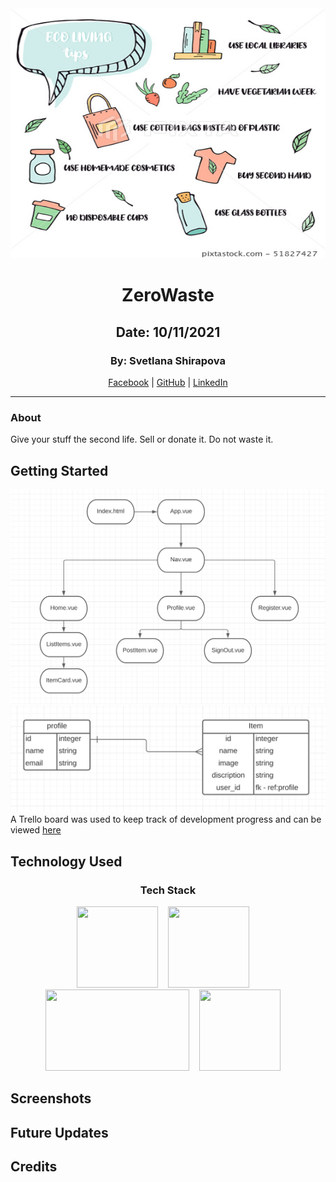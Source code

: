 <div align="center">
<img src="images/secondlife.jpeg" width="800" height="400" />
<h1 align="center">ZeroWaste</h1>

## Date: 10/11/2021

### By: Svetlana Shirapova
[Facebook](https://www.facebook.com/) | [GitHub]() | [LinkedIn](https://www.linkedin.com/in/svetlana-shirapova-aa9068219/)

</div>

***


### About

Give your stuff the second life. Sell or donate it. Do not waste it.

## Getting Started
![CHD](images/CHD.png)
![ERD](images/ERD.png)
A Trello board was used to keep track of development progress and can be viewed [here](https://trello.com/b/eEhnAq85/zerowaste)


## Technology Used
<div align="center">
  <h3>Tech Stack</h3>
  <img src="https://upload.wikimedia.org/wikipedia/commons/9/95/Vue.js_Logo_2.svg" width="130" height="130" />&nbsp;&nbsp;&nbsp;&nbsp;<img src="https://upload.wikimedia.org/wikipedia/commons/c/c3/Python-logo-notext.svg" width="130" height="130" />&nbsp;&nbsp;&nbsp;&nbsp;<img src="https://miro.medium.com/max/438/1*0G5zu7CnXdMT9pGbYUTQLQ.png" width="230" height="130" />&nbsp;&nbsp;&nbsp;&nbsp;<img src="https://upload.wikimedia.org/wikipedia/commons/2/29/Postgresql_elephant.svg" width="130" height="130" />&nbsp;&nbsp;&nbsp;&nbsp;
</div>


## Screenshots


## Future Updates


## Credits

